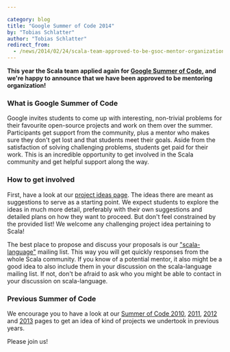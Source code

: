 ```yaml
---

category: blog
title: "Google Summer of Code 2014"
by: "Tobias Schlatter"
author: "Tobias Schlatter"
redirect_from:
  - /news/2014/02/24/scala-team-approved-to-be-gsoc-mentor-organization.html
---
```


**This year the Scala team applied again for
[Google Summer of Code](https://www.google-melange.com/gsoc/homepage/google/gsoc2014),
and we're happy to announce that we have been approved to be mentoring organization!**

### What is Google Summer of Code

Google invites students to come up with interesting, non-trivial problems for
their favourite open-source projects and work on them over the summer.
Participants get support from the community, plus a mentor who makes sure they
don't get lost and that students meet their goals. Aside from the satisfaction
of solving challenging problems, students get paid for their work. This is an
incredible opportunity to get involved in the Scala community and get helpful
support along the way.

### How to get involved

First, have a look at our [project ideas page][gsoc2014]. The ideas there are
meant as suggestions to serve as a starting point. We expect students to
explore the ideas in much more detail, preferably with their own suggestions
and detailed plans on how they want to proceed. But don't feel constrained by
the provided list! We welcome any challenging project idea pertaining to
Scala!

The best place to propose and discuss your proposals is our
["scala-language"](https://groups.google.com/group/scala-language) mailing list. This
way you will get quickly responses from the whole Scala community. If you know
of a potential mentor, it also might be a good idea to also include them in
your discussion on the scala-language mailing list. If not, don't be afraid to
ask who you might be able to contact in your discussion on scala-language.

### Previous Summer of Code

We encourage you to have a look at our [Summer of Code 2010][gsoc2010],
[2011][gsoc2011], [2012][gsoc2012] and [2013][gsoc2013] pages to get an idea
of kind of projects we undertook in previous years.

Please join us!

[gsoc2014]: https://www.scala-lang.org/gsoc/2014/
[gsoc2013]: https://www.scala-lang.org/news/2013/03/20/gsoc13.html
[gsoc2012]: https://www.scala-lang.org/old/gsoc2012
[gsoc2011]: https://www.scala-lang.org/old/gsoc2011
[gsoc2010]: https://www.scala-lang.org/old/gsoc2010
